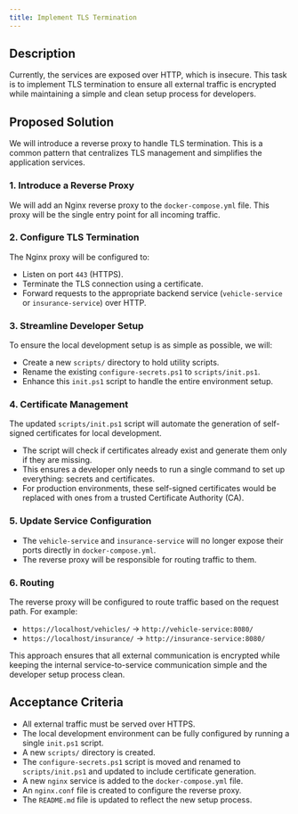 ```yaml
---
title: Implement TLS Termination
---
```


## Description

Currently, the services are exposed over HTTP, which is insecure. This task is to implement TLS termination to ensure all external traffic is encrypted while maintaining a simple and clean setup process for developers.

## Proposed Solution

We will introduce a reverse proxy to handle TLS termination. This is a common pattern that centralizes TLS management and simplifies the application services.

### 1. Introduce a Reverse Proxy

We will add an Nginx reverse proxy to the `docker-compose.yml` file. This proxy will be the single entry point for all incoming traffic.

### 2. Configure TLS Termination

The Nginx proxy will be configured to:
- Listen on port `443` (HTTPS).
- Terminate the TLS connection using a certificate.
- Forward requests to the appropriate backend service (`vehicle-service` or `insurance-service`) over HTTP.

### 3. Streamline Developer Setup

To ensure the local development setup is as simple as possible, we will:
- Create a new `scripts/` directory to hold utility scripts.
- Rename the existing `configure-secrets.ps1` to `scripts/init.ps1`.
- Enhance this `init.ps1` script to handle the entire environment setup.

### 4. Certificate Management

The updated `scripts/init.ps1` script will automate the generation of self-signed certificates for local development.
- The script will check if certificates already exist and generate them only if they are missing.
- This ensures a developer only needs to run a single command to set up everything: secrets and certificates.
- For production environments, these self-signed certificates would be replaced with ones from a trusted Certificate Authority (CA).

### 5. Update Service Configuration

- The `vehicle-service` and `insurance-service` will no longer expose their ports directly in `docker-compose.yml`.
- The reverse proxy will be responsible for routing traffic to them.

### 6. Routing

The reverse proxy will be configured to route traffic based on the request path. For example:
- `https://localhost/vehicles/` -> `http://vehicle-service:8080/`
- `https://localhost/insurance/` -> `http://insurance-service:8080/`

This approach ensures that all external communication is encrypted while keeping the internal service-to-service communication simple and the developer setup process clean.

## Acceptance Criteria

- All external traffic must be served over HTTPS.
- The local development environment can be fully configured by running a single `init.ps1` script.
- A new `scripts/` directory is created.
- The `configure-secrets.ps1` script is moved and renamed to `scripts/init.ps1` and updated to include certificate generation.
- A new `nginx` service is added to the `docker-compose.yml` file.
- An `nginx.conf` file is created to configure the reverse proxy.
- The `README.md` file is updated to reflect the new setup process.
